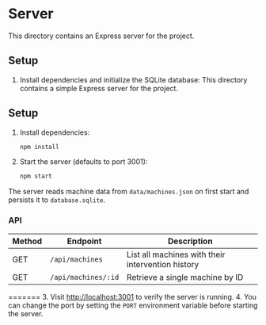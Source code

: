 # Server

This directory contains an Express server for the project.

## Setup

1. Install dependencies and initialize the SQLite database:
This directory contains a simple Express server for the project.

## Setup

1. Install dependencies:


   ```bash
   npm install
   ```

2. Start the server (defaults to port 3001):
   ```bash
   npm start
   ```

The server reads machine data from `data/machines.json` on first start and persists it to `database.sqlite`.

### API

| Method | Endpoint | Description |
| ------ | -------- | ----------- |
| GET    | `/api/machines` | List all machines with their intervention history |
| GET    | `/api/machines/:id` | Retrieve a single machine by ID |
=======
3. Visit [http://localhost:3001](http://localhost:3001) to verify the server is running.
4. 
You can change the port by setting the `PORT` environment variable before starting the server.
